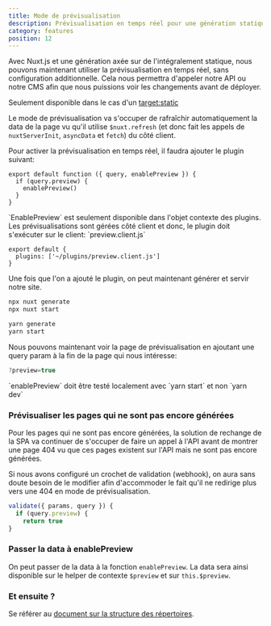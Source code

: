 ```yaml
---
title: Mode de prévisualisation
description: Prévisualisation en temps réel pour une génération statique avec le mode de prévisualisation
category: features
position: 12
---
```


Avec Nuxt.js et une génération axée sur de l'intégralement statique, nous pouvons maintenant utiliser la prévisualisation en temps réel, sans configuration additionnelle. Cela nous permettra d'appeler notre API ou notre CMS afin que nous puissions voir les changements avant de déployer.

<base-alert>Seulement disponible dans le cas d'un [target:static](/docs/2.x/features/deployment-targets#static-hosting)</base-alert>

Le mode de prévisualisation va s'occuper de rafraîchir automatiquement la data de la page vu qu'il utilise `$nuxt.refresh` (et donc fait les appels de `nuxtServerInit`, `asyncData` et `fetch`) du côté client.

Pour activer la prévisualisation en temps réel, il faudra ajouter le plugin suivant:

```js{}[plugins/preview.client.js]
export default function ({ query, enablePreview }) {
  if (query.preview) {
    enablePreview()
  }
}
```

<base-alert>
`EnablePreview` est seulement disponible dans l'objet contexte des plugins. Les prévisualisations sont gérées côté client et donc, le plugin doit s'exécuter sur le client: `preview.client.js`
</base-alert>

```js{}[nuxt.config.js]
export default {
  plugins: ['~/plugins/preview.client.js']
}
```

Une fois que l'on a ajouté le plugin, on peut maintenant générer et servir notre site.

<code-group>
<code-block label="npx" active>

```bash
npx nuxt generate
npx nuxt start
```

</code-block>
<code-block label="Yarn" >

```bash
yarn generate
yarn start
```

  </code-block>
</code-group>

Nous pouvons maintenant voir la page de prévisualisation en ajoutant une query param à la fin de la page qui nous intéresse:

```js
?preview=true
```

<base-alert>
`enablePreview` doit être testé localement avec `yarn start` et non `yarn dev`
</base-alert>

### Prévisualiser les pages qui ne sont pas encore générées

Pour les pages qui ne sont pas encore générées, la solution de rechange de la SPA va continuer de s'occuper de faire un appel à l'API avant de montrer une page 404 vu que ces pages existent sur l'API mais ne sont pas encore générées.

Si nous avons configuré un crochet de validation (webhook), on aura sans doute besoin de le modifier afin d'accommoder le fait qu'il ne redirige plus vers une 404 en mode de prévisualisation.

```js
validate({ params, query }) {
  if (query.preview) {
    return true
}
```

### Passer la data à enablePreview

On peut passer de la data à la fonction `enablePreview`. La data sera ainsi disponible sur le helper de contexte `$preview` et sur `this.$preview`.

### Et ensuite ?

<base-alert type="next">

Se référer au [document sur la structure des répertoires](/docs/2.x/directory-structure/nuxt).

</base-alert>
